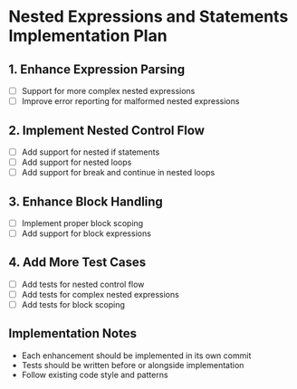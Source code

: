 # Nested Expressions and Statements Implementation Plan

## 1. Enhance Expression Parsing
- [ ] Support for more complex nested expressions
- [ ] Improve error reporting for malformed nested expressions

## 2. Implement Nested Control Flow
- [ ] Add support for nested if statements
- [ ] Add support for nested loops
- [ ] Add support for break and continue in nested loops

## 3. Enhance Block Handling
- [ ] Implement proper block scoping
- [ ] Add support for block expressions

## 4. Add More Test Cases
- [ ] Add tests for nested control flow
- [ ] Add tests for complex nested expressions
- [ ] Add tests for block scoping

## Implementation Notes
- Each enhancement should be implemented in its own commit
- Tests should be written before or alongside implementation
- Follow existing code style and patterns

